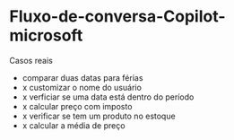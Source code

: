 # Fluxo-de-conversa-Copilot-microsoft

Casos reais
- comparar duas datas para férias
- x customizar o nome do usuário
- x verficiar se uma data está dentro do período
- x calcular preço com imposto
- x verificar se tem um produto no estoque
- x calcular a média de preço
